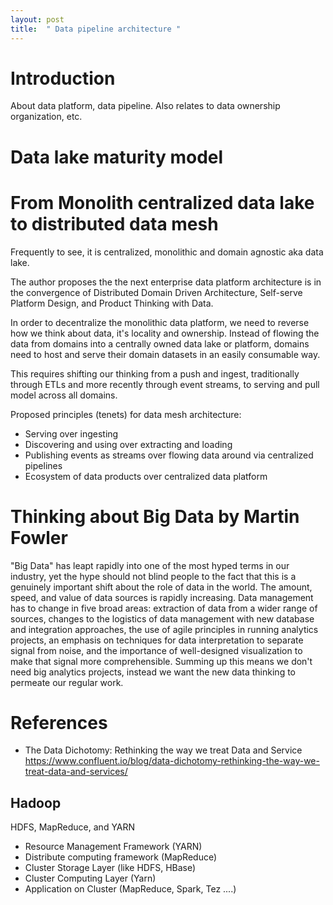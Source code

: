 ```yaml
---
layout: post
title:  " Data pipeline architecture "
---
```


# Introduction
About data platform, data pipeline. Also relates to data ownership organization, etc. 

# Data lake maturity model


# From Monolith centralized data lake to distributed data mesh
Frequently to see, it is centralized, monolithic and domain agnostic aka data lake.

The author proposes the the next enterprise data platform architecture is in the convergence of Distributed Domain Driven Architecture, Self-serve Platform Design, and Product Thinking with Data.

In order to decentralize the monolithic data platform, we need to reverse how we think about data, it's locality and ownership. Instead of flowing the data from domains into a centrally owned data lake or platform, domains need to host and serve their domain datasets in an easily consumable way.

This requires shifting our thinking from a push and ingest, traditionally through ETLs and more recently through event streams, to serving and pull model across all domains.


Proposed principles (tenets) for data mesh architecture:
* Serving over ingesting
* Discovering and using over extracting and loading
* Publishing events as streams over flowing data around via centralized pipelines
* Ecosystem of data products over centralized data platform

# Thinking about Big Data by Martin Fowler

"Big Data" has leapt rapidly into one of the most hyped terms in our industry, yet the hype should not blind people to the fact that this is a genuinely important shift about the role of data in the world. The amount, speed, and value of data sources is rapidly increasing. Data management has to change in five broad areas: extraction of data from a wider range of sources, changes to the logistics of data management with new database and integration approaches, the use of agile principles in running analytics projects, an emphasis on techniques for data interpretation to separate signal from noise, and the importance of well-designed visualization to make that signal more comprehensible. Summing up this means we don't need big analytics projects, instead we want the new data thinking to permeate our regular work.

# References

* The Data Dichotomy: Rethinking the way we treat Data and Service https://www.confluent.io/blog/data-dichotomy-rethinking-the-way-we-treat-data-and-services/


## Hadoop
HDFS, MapReduce, and YARN

* Resource Management Framework (YARN)
* Distribute computing framework (MapReduce)
* Cluster Storage Layer (like HDFS, HBase)
* Cluster Computing Layer (Yarn)
* Application on Cluster (MapReduce, Spark, Tez ....)
